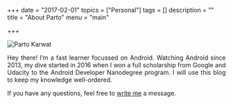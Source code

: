 +++
date = "2017-02-01"
topics = ["Personal"]
tags = []
description = ""
title = "About Parto"
menu = "main"

+++

![Parto Karwat](/media/me.jpg)
<p style='text-align: justify;'>
Hey there! I’m a fast learner focussed on Android. Watching Android since 2013, my dive started in 2016 when I won a full scholarship from Google and Udacity to the Android Developer Nanodegree program. I will use this blog to keep my knowledge well-ordered.

If you have any questions, feel free to [write me](mailto:partokarwat@gmail.com) a message.
</p>
